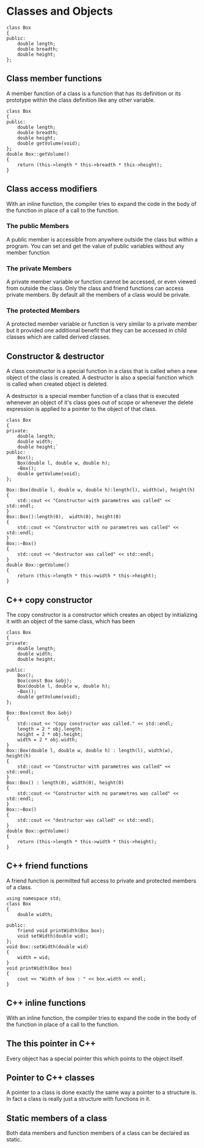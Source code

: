 # Classes and Objects

<!-- example -->

```
class Box
{
public:
    double length;
    double breadth;
    double height;
};
```

## Class member functions

A member function of a class is a function that has its definition or its prototype within the class definition like any other variable.

```
class Box
{
public:
    double length;
    double breadth;
    double height;
    double getVolume(void);
};
double Box::getVolume()
{
    return (this->length * this->breadth * this->height);
}
```

<!-- int main()
{
    Box box1;

    box1.length = 2;
    box1.breadth = 2;
    box1.height = 4;
    std::cout << box1.getVolume() << std::endl;
} -->

## Class access modifiers

With an inline function, the compiler tries to expand the code in the body of the function in place of a call to the function.

### The public Members

A public member is accessible from anywhere outside the class but within a program. You can set and get the value of public variables without any member
function

### The private Members

A private member variable or function cannot be accessed, or even viewed from outside the class. Only the class and friend functions can access private
members.
By default all the members of a class would be private.

### The protected Members

A protected member variable or function is very similar to a private member but it provided one additional benefit that they can be accessed in child classes
which are called derived classes.

## Constructor & destructor

A class constructor is a special function in a class that is called when a new object of the class is created. A destructor is also a special function which is called when created object is deleted.

A destructor is a special member function of a class that is executed whenever an object of it's class goes out of scope or whenever the delete expression is applied to a pointer to the object of that class.

<!-- Using Initialization Lists to Initialize Fields -->

```
class Box
{
private:
    double length;
    double width;
    double height;`
public:
    Box();
    Box(double l, double w, double h);
    ~Box();
    double getVolume(void);
};

Box::Box(double l, double w, double h):length(l), width(w), height(h)
{
    std::cout << "Constructor with parametres was called" << std::endl;
}
Box::Box():length(0),  width(0), height(0)
{
    std::cout << "Constructor with no parametres was called" << std::endl;
}
Box::~Box()
{
    std::cout << "destructor was called" << std::endl;
}
double Box::getVolume()
{
    return (this->length * this->width * this->height);
}
```

<!-- int main()
{
    Box box1;
    Box box2(2, 4, 5);

    std::cout << box1.getVolume() << std::endl;
    std::cout << box2.getVolume() << std::endl;
} -->

## C++ copy constructor

The copy constructor is a constructor which creates an object by initializing it with an object of the same class, which has been

```
class Box
{
private:
    double length;
    double width;
    double height;

public:
    Box();
    Box(const Box &obj);
    Box(double l, double w, double h);
    ~Box();
    double getVolume(void);
};

Box::Box(const Box &obj)
{
    std::cout << "Copy constructor was called." << std::endl;
    length = 2 * obj.length;
    height = 2 * obj.height;
    width = 2 * obj.width;
}
Box::Box(double l, double w, double h) : length(l), width(w), height(h)
{
    std::cout << "Constructor with parametres was called" << std::endl;
}
Box::Box() : length(0), width(0), height(0)
{
    std::cout << "Constructor with no parametres was called" << std::endl;
}
Box::~Box()
{
    std::cout << "destructor was called" << std::endl;
}
double Box::getVolume()
{
    return (this->length * this->width * this->height);
}
```

<!-- int main()
{
    Box box1(1, 3, 5);
    Box box2(box1);
    std::cout << box1.getVolume() << std::endl;
    std::cout << box2.getVolume() << std::endl;
} -->

## C++ friend functions

A friend function is permitted full access to private and protected members of a class.

```
using namespace std;
class Box
{
    double width;

public:
    friend void printWidth(Box box);
    void setWidth(double wid);
};
void Box::setWidth(double wid)
{
    width = wid;
}
void printWidth(Box box)
{
    cout << "Width of box : " << box.width << endl;
}
```

<!-- int main()
{
    Box box;
    box.setWidth(10.0);
    printWidth(box);
    return 0;
} -->

## C++ inline functions

With an inline function, the compiler tries to expand the code in the body of the function in place of a call to the function.

## The this pointer in C++

Every object has a special pointer this which points to the object itself.

## Pointer to C++ classes

A pointer to a class is done exactly the same way a pointer to a structure is. In fact a class is really just a structure with functions in it.

## Static members of a class

Both data members and function members of a class can be declared as static.
